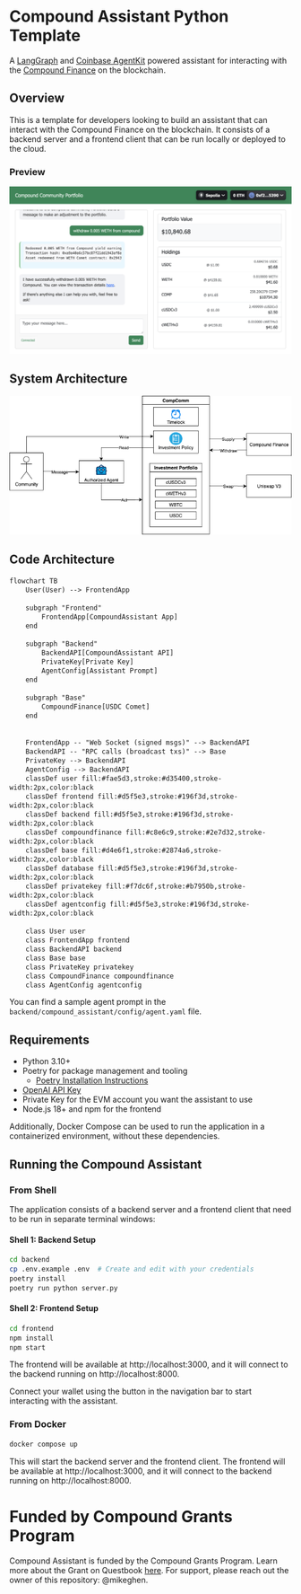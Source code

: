 # Compound Assistant Python Template

A [LangGraph](https://github.com/langchain-ai/langgraph) and [Coinbase AgentKit](https://github.com/coinbase/agentkit) powered assistant for interacting with the [Compound Finance](https://compound.finance/) on the blockchain.

## Overview
This is a template for developers looking to build an assistant that can interact with the Compound Finance on the blockchain. It consists of a backend server and a frontend client that can be run locally or deployed to the cloud. 

### Preview
![Compound Assistant Preview](./preview.png)

## System Architecture
![System Architecture](./docs/images/compcomm_arch.png)

## Code Architecture
```mermaid
flowchart TB
    User(User) --> FrontendApp
    
    subgraph "Frontend"
        FrontendApp[CompoundAssistant App]
    end
    
    subgraph "Backend"
        BackendAPI[CompoundAssistant API]
        PrivateKey[Private Key]
        AgentConfig[Assistant Prompt]
    end
    
    subgraph "Base"
        CompoundFinance[USDC Comet]
    end
    

    FrontendApp -- "Web Socket (signed msgs)" --> BackendAPI
    BackendAPI -- "RPC calls (broadcast txs)" --> Base
    PrivateKey --> BackendAPI
    AgentConfig --> BackendAPI
    classDef user fill:#fae5d3,stroke:#d35400,stroke-width:2px,color:black
    classDef frontend fill:#d5f5e3,stroke:#196f3d,stroke-width:2px,color:black
    classDef backend fill:#d5f5e3,stroke:#196f3d,stroke-width:2px,color:black
    classDef compoundfinance fill:#c8e6c9,stroke:#2e7d32,stroke-width:2px,color:black
    classDef base fill:#d4e6f1,stroke:#2874a6,stroke-width:2px,color:black
    classDef database fill:#d5f5e3,stroke:#196f3d,stroke-width:2px,color:black
    classDef privatekey fill:#f7dc6f,stroke:#b7950b,stroke-width:2px,color:black
    classDef agentconfig fill:#d5f5e3,stroke:#196f3d,stroke-width:2px,color:black
    
    class User user
    class FrontendApp frontend
    class BackendAPI backend
    class Base base
    class PrivateKey privatekey
    class CompoundFinance compoundfinance
    class AgentConfig agentconfig
```

You can find a sample agent prompt in the `backend/compound_assistant/config/agent.yaml` file.

## Requirements
- Python 3.10+
- Poetry for package management and tooling
  - [Poetry Installation Instructions](https://python-poetry.org/docs/#installation)
- [OpenAI API Key](https://platform.openai.com/docs/quickstart#create-and-export-an-api-key)
- Private Key for the EVM account you want the assistant to use
- Node.js 18+ and npm for the frontend

Additionally, Docker Compose can be used to run the application in a containerized environment, without these dependencies.

## Running the Compound Assistant
### From Shell

The application consists of a backend server and a frontend client that need to be run in separate terminal windows:

#### Shell 1: Backend Setup
```bash
cd backend
cp .env.example .env  # Create and edit with your credentials
poetry install
poetry run python server.py
```

#### Shell 2: Frontend Setup
```bash
cd frontend
npm install
npm start
```

The frontend will be available at http://localhost:3000, and it will connect to the backend running on http://localhost:8000.

Connect your wallet using the button in the navigation bar to start interacting with the assistant. 

### From Docker

```bash
docker compose up
```

This will start the backend server and the frontend client. The frontend will be available at http://localhost:3000, and it will connect to the backend running on http://localhost:8000.

# Funded by Compound Grants Program
Compound Assistant is funded by the Compound Grants Program. Learn more about the Grant on Questbook [here](https://new.questbook.app/dashboard/?role=builder&chainId=10&proposalId=678c218180bdbe26619c3ae8&grantId=66f29bb58868f5130abc054d). For support, please reach out the owner of this repository: @mikeghen.